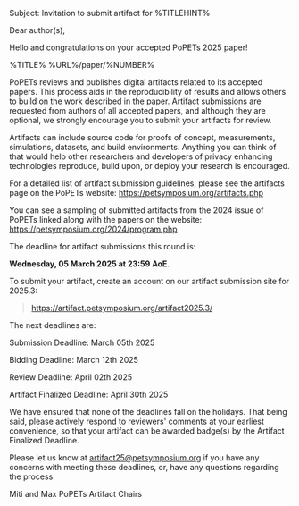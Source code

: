 Subject: Invitation to submit artifact for %TITLEHINT%

Dear author(s),

Hello and congratulations on your accepted PoPETs 2025 paper!

%TITLE%
%URL%/paper/%NUMBER%

PoPETs reviews and publishes digital artifacts related to its accepted papers. This process aids in the reproducibility of results and allows others to build on the work described in the paper. Artifact submissions are requested from authors of all accepted papers, and although they are optional, we strongly encourage you to submit your artifacts for review.

Artifacts can include source code for proofs of concept, measurements, simulations, datasets, and build environments. Anything you can think of that would help other researchers and developers of privacy enhancing technologies reproduce, build upon, or deploy your research is encouraged.

For a detailed list of artifact submission guidelines, please see the artifacts page on the PoPETs website: https://petsymposium.org/artifacts.php

You can see a sampling of submitted artifacts from the 2024 issue of PoPETs linked along with the papers on the website:
https://petsymposium.org/2024/program.php

The deadline for artifact submissions this round is:

  **Wednesday, 05 March 2025 at 23:59 AoE**.

To submit your artifact, create an account on our artifact submission
site for 2025.3: 
  > https://artifact.petsymposium.org/artifact2025.3/ 

The next deadlines are:

Submission Deadline:          March 05th 2025

Bidding Deadline:             March 12th 2025

Review Deadline:              April 02th 2025

Artifact Finalized Deadline:  April 30th 2025

We have ensured that none of the deadlines fall on the holidays. That being said, please actively respond to reviewers' comments at your earliest convenience, so that your artifact can be awarded badge(s) by the Artifact Finalized Deadline.

Please let us know at <artifact25@petsymposium.org>  if you have any concerns with meeting these deadlines, or, have any questions regarding the process.

Miti and Max
PoPETs Artifact Chairs
